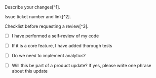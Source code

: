 Describe your changes[^1].

Issue ticket number and link[^2].

Checklist before requesting a review[^3].
- [ ] I have performed a self-review of my code
- [ ] If it is a core feature, I have added thorough tests
- [ ] Do we need to implement analytics?
- [ ] Will this be part of a product update? If yes, please write one phrase about this update

